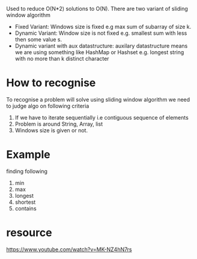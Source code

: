 Used to reduce O(N*2) solutions to O(N). There are two variant of sliding window algorithm
- Fixed Variant: Windows size is fixed e.g max sum of subarray of size k.
- Dynamic Variant: Window size is not fixed e.g. smallest sum with less then some value s.
- Dynamic variant with aux datastructure: auxilary datastructure means we are using something like HashMap or Hashset e.g. longest string with no more than k distinct character

# How to recognise
To recognise a problem will solve using sliding window algorithm we need to judge algo on following criteria
1. If we have to iterate sequentially i.e contiguous sequence of elements
2. Problem is around String, Array, list 
3. Windows size is given or not.

# Example
finding following 
1. min
2. max
3. longest
4. shortest
5. contains

# resource
https://www.youtube.com/watch?v=MK-NZ4hN7rs